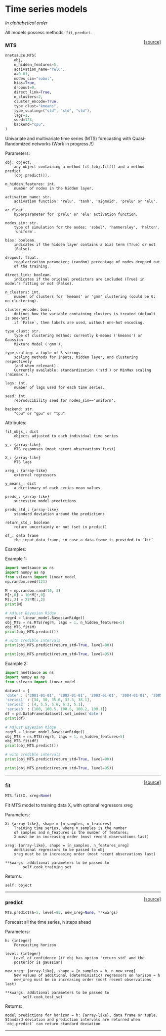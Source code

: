 # Time series models 

_In alphabetical order_

All models possess methods: `fit`, `predict`.

<span style="float:right;">[[source]](https://github.com/Techtonique/nnetsauce/blob/master/nnetsauce/mts/mts.py#L16)</span>

### MTS


```python
nnetsauce.MTS(
    obj,
    n_hidden_features=5,
    activation_name="relu",
    a=0.01,
    nodes_sim="sobol",
    bias=True,
    dropout=0,
    direct_link=True,
    n_clusters=2,
    cluster_encode=True,
    type_clust="kmeans",
    type_scaling=("std", "std", "std"),
    lags=1,
    seed=123,
    backend="cpu",
)
```


Univariate and multivariate time series (MTS) forecasting with Quasi-Randomized networks (Work in progress /!\)

Parameters:

    obj: object.
        any object containing a method fit (obj.fit()) and a method predict
        (obj.predict()).

    n_hidden_features: int.
        number of nodes in the hidden layer.

    activation_name: str.
        activation function: 'relu', 'tanh', 'sigmoid', 'prelu' or 'elu'.

    a: float.
        hyperparameter for 'prelu' or 'elu' activation function.

    nodes_sim: str.
        type of simulation for the nodes: 'sobol', 'hammersley', 'halton',
        'uniform'.

    bias: boolean.
        indicates if the hidden layer contains a bias term (True) or not
        (False).

    dropout: float.
        regularization parameter; (random) percentage of nodes dropped out
        of the training.

    direct_link: boolean.
        indicates if the original predictors are included (True) in model's fitting or not (False).

    n_clusters: int.
        number of clusters for 'kmeans' or 'gmm' clustering (could be 0: no clustering).

    cluster_encode: bool.
        defines how the variable containing clusters is treated (default is one-hot)
        if `False`, then labels are used, without one-hot encoding.

    type_clust: str.
        type of clustering method: currently k-means ('kmeans') or Gaussian
        Mixture Model ('gmm').

    type_scaling: a tuple of 3 strings.
        scaling methods for inputs, hidden layer, and clustering respectively
        (and when relevant).
        Currently available: standardization ('std') or MinMax scaling ('minmax').

    lags: int.
        number of lags used for each time series.

    seed: int.
        reproducibility seed for nodes_sim=='uniform'.

    backend: str.
        "cpu" or "gpu" or "tpu".

Attributes:

    fit_objs_: dict
        objects adjusted to each individual time series

    y_: {array-like}
        MTS responses (most recent observations first)

    X_: {array-like}
        MTS lags

    xreg_: {array-like}
        external regressors

    y_means_: dict
        a dictionary of each series mean values

    preds_: {array-like}
        successive model predictions

    preds_std_: {array-like}
        standard deviation around the predictions

    return_std_: boolean
        return uncertainty or not (set in predict)

    df_: data frame
        the input data frame, in case a data.frame is provided to `fit`

Examples:

Example 1:

```python
import nnetsauce as ns
import numpy as np
from sklearn import linear_model
np.random.seed(123)

M = np.random.rand(10, 3)
M[:,0] = 10*M[:,0]
M[:,2] = 25*M[:,2]
print(M)

# Adjust Bayesian Ridge
regr4 = linear_model.BayesianRidge()
obj_MTS = ns.MTS(regr4, lags = 1, n_hidden_features=5)
obj_MTS.fit(M)
print(obj_MTS.predict())

# with credible intervals
print(obj_MTS.predict(return_std=True, level=80))

print(obj_MTS.predict(return_std=True, level=95))
```

Example 2:

```python
import nnetsauce as ns
import numpy as np
from sklearn import linear_model

dataset = {
'date' : ['2001-01-01', '2002-01-01', '2003-01-01', '2004-01-01', '2005-01-01'],
'series1' : [34, 30, 35.6, 33.3, 38.1],
'series2' : [4, 5.5, 5.6, 6.3, 5.1],
'series3' : [100, 100.5, 100.6, 100.2, 100.1]}
df = pd.DataFrame(dataset).set_index('date')
print(df)

# Adjust Bayesian Ridge
regr5 = linear_model.BayesianRidge()
obj_MTS = ns.MTS(regr5, lags = 1, n_hidden_features=5)
obj_MTS.fit(df)
print(obj_MTS.predict())

# with credible intervals
print(obj_MTS.predict(return_std=True, level=80))

print(obj_MTS.predict(return_std=True, level=95))
```


----

<span style="float:right;">[[source]](https://github.com/Techtonique/nnetsauce/blob/master/nnetsauce/mts/mts.py#L211)</span>

### fit


```python
MTS.fit(X, xreg=None)
```


Fit MTS model to training data X, with optional regressors xreg

Parameters:

    X: {array-like}, shape = [n_samples, n_features]
        Training time series, where n_samples is the number
        of samples and n_features is the number of features;
        X must be in increasing order (most recent observations last)

    xreg: {array-like}, shape = [n_samples, n_features_xreg]
        Additional regressors to be passed to obj
        xreg must be in increasing order (most recent observations last)

    **kwargs: additional parameters to be passed to
            self.cook_training_set

Returns:

    self: object


----

<span style="float:right;">[[source]](https://github.com/Techtonique/nnetsauce/blob/master/nnetsauce/mts/mts.py#L298)</span>

### predict


```python
MTS.predict(h=5, level=95, new_xreg=None, **kwargs)
```


Forecast all the time series, h steps ahead

Parameters:

    h: {integer}
        Forecasting horizon

    level: {integer}
        Level of confidence (if obj has option 'return_std' and the
        posterior is gaussian)

    new_xreg: {array-like}, shape = [n_samples = h, n_new_xreg]
        New values of additional (deterministic) regressors on horizon = h
        new_xreg must be in increasing order (most recent observations last)

    **kwargs: additional parameters to be passed to
            self.cook_test_set

Returns:

    model predictions for horizon = h: {array-like}, data frame or tuple.
    Standard deviation and prediction intervals are returned when
    `obj.predict` can return standard deviation


----

